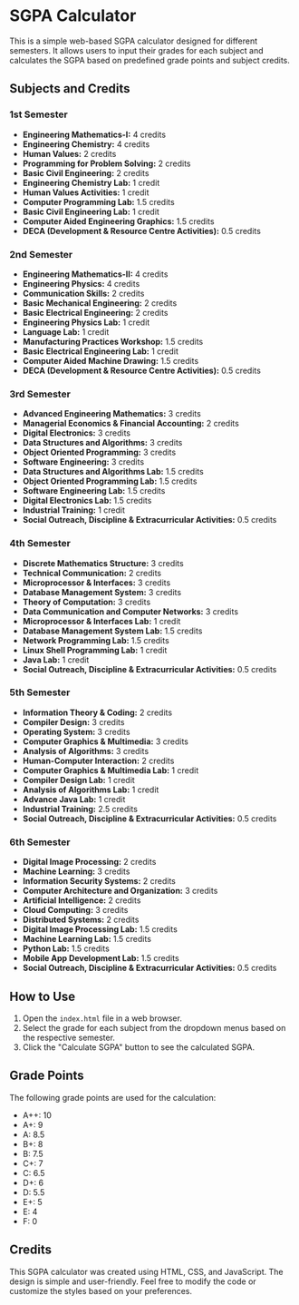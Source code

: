 # SGPA Calculator

This is a simple web-based SGPA calculator designed for different semesters. It allows users to input their grades for each subject and calculates the SGPA based on predefined grade points and subject credits.

## Subjects and Credits

### 1st Semester

- **Engineering Mathematics-I:** 4 credits
- **Engineering Chemistry:** 4 credits
- **Human Values:** 2 credits
- **Programming for Problem Solving:** 2 credits
- **Basic Civil Engineering:** 2 credits
- **Engineering Chemistry Lab:** 1 credit
- **Human Values Activities:** 1 credit
- **Computer Programming Lab:** 1.5 credits
- **Basic Civil Engineering Lab:** 1 credit
- **Computer Aided Engineering Graphics:** 1.5 credits
- **DECA (Development & Resource Centre Activities):** 0.5 credits

### 2nd Semester

- **Engineering Mathematics-II:** 4 credits
- **Engineering Physics:** 4 credits
- **Communication Skills:** 2 credits
- **Basic Mechanical Engineering:** 2 credits
- **Basic Electrical Engineering:** 2 credits
- **Engineering Physics Lab:** 1 credit
- **Language Lab:** 1 credit
- **Manufacturing Practices Workshop:** 1.5 credits
- **Basic Electrical Engineering Lab:** 1 credit
- **Computer Aided Machine Drawing:** 1.5 credits
- **DECA (Development & Resource Centre Activities):** 0.5 credits

### 3rd Semester

- **Advanced Engineering Mathematics:** 3 credits
- **Managerial Economics & Financial Accounting:** 2 credits
- **Digital Electronics:** 3 credits
- **Data Structures and Algorithms:** 3 credits
- **Object Oriented Programming:** 3 credits
- **Software Engineering:** 3 credits
- **Data Structures and Algorithms Lab:** 1.5 credits
- **Object Oriented Programming Lab:** 1.5 credits
- **Software Engineering Lab:** 1.5 credits
- **Digital Electronics Lab:** 1.5 credits
- **Industrial Training:** 1 credit
- **Social Outreach, Discipline & Extracurricular Activities:** 0.5 credits

### 4th Semester

- **Discrete Mathematics Structure:** 3 credits
- **Technical Communication:** 2 credits
- **Microprocessor & Interfaces:** 3 credits
- **Database Management System:** 3 credits
- **Theory of Computation:** 3 credits
- **Data Communication and Computer Networks:** 3 credits
- **Microprocessor & Interfaces Lab:** 1 credit
- **Database Management System Lab:** 1.5 credits
- **Network Programming Lab:** 1.5 credits
- **Linux Shell Programming Lab:** 1 credit
- **Java Lab:** 1 credit
- **Social Outreach, Discipline & Extracurricular Activities:** 0.5 credits

### 5th Semester

- **Information Theory & Coding:** 2 credits
- **Compiler Design:** 3 credits
- **Operating System:** 3 credits
- **Computer Graphics & Multimedia:** 3 credits
- **Analysis of Algorithms:** 3 credits
- **Human-Computer Interaction:** 2 credits
- **Computer Graphics & Multimedia Lab:** 1 credit
- **Compiler Design Lab:** 1 credit
- **Analysis of Algorithms Lab:** 1 credit
- **Advance Java Lab:** 1 credit
- **Industrial Training:** 2.5 credits
- **Social Outreach, Discipline & Extracurricular Activities:** 0.5 credits

### 6th Semester

- **Digital Image Processing:** 2 credits
- **Machine Learning:** 3 credits
- **Information Security Systems:** 2 credits
- **Computer Architecture and Organization:** 3 credits
- **Artificial Intelligence:** 2 credits
- **Cloud Computing:** 3 credits
- **Distributed Systems:** 2 credits
- **Digital Image Processing Lab:** 1.5 credits
- **Machine Learning Lab:** 1.5 credits
- **Python Lab:** 1.5 credits
- **Mobile App Development Lab:** 1.5 credits
- **Social Outreach, Discipline & Extracurricular Activities:** 0.5 credits

## How to Use

1. Open the `index.html` file in a web browser.
2. Select the grade for each subject from the dropdown menus based on the respective semester.
3. Click the "Calculate SGPA" button to see the calculated SGPA.

## Grade Points

The following grade points are used for the calculation:

- A++: 10
- A+: 9
- A: 8.5
- B+: 8
- B: 7.5
- C+: 7
- C: 6.5
- D+: 6
- D: 5.5
- E+: 5
- E: 4
- F: 0

## Credits

This SGPA calculator was created using HTML, CSS, and JavaScript. The design is simple and user-friendly. Feel free to modify the code or customize the styles based on your preferences.
